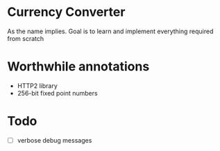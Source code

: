 # Currency Converter
As the name implies. Goal is to learn and implement everything required from scratch

# Worthwhile annotations
* HTTP2 library
* 256-bit fixed point numbers

# Todo
- [ ] verbose debug messages
